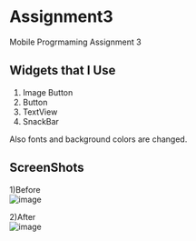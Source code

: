 # Assignment3
Mobile Progrmaming Assignment 3

## Widgets that I Use
1) Image Button
2) Button
3) TextView
4) SnackBar

  Also fonts and background colors are changed.

## ScreenShots

1)Before <br />
![image](https://user-images.githubusercontent.com/100837228/159011324-993d0e52-bfff-4a8c-bd67-8f9c87a20e67.png)

2)After <br />
![image](https://user-images.githubusercontent.com/100837228/159011438-b6faa3a1-86d0-4919-a065-ac600eedec26.png)

